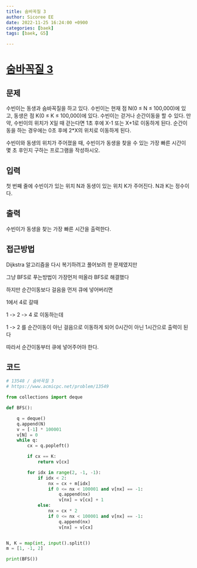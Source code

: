 ```yaml
---
title: 숨바꼭질 3
author: Sicoree EE
date: 2022-11-25 16:24:00 +0900
categories: [baek]
tags: [baek, G5]

---
```


# [숨바꼭질 3](https://www.acmicpc.net/problem/13549)

## 문제

수빈이는 동생과 숨바꼭질을 하고 있다. 수빈이는 현재 점 N(0 ≤ N ≤ 100,000)에 있고, 동생은 점 K(0 ≤ K ≤ 100,000)에 있다. 수빈이는 걷거나 순간이동을 할 수 있다. 만약, 수빈이의 위치가 X일 때 걷는다면 1초 후에 X-1 또는 X+1로 이동하게 된다. 순간이동을 하는 경우에는 0초 후에 2*X의 위치로 이동하게 된다.

수빈이와 동생의 위치가 주어졌을 때, 수빈이가 동생을 찾을 수 있는 가장 빠른 시간이 몇 초 후인지 구하는 프로그램을 작성하시오.

## 입력

첫 번째 줄에 수빈이가 있는 위치 N과 동생이 있는 위치 K가 주어진다. N과 K는 정수이다.

## 출력

수빈이가 동생을 찾는 가장 빠른 시간을 출력한다.

## 접근방법

Dijkstra 알고리즘을 다시 복기하려고 풀어보려 한 문제였지만

그냥 BFS로 푸는방법이 가장먼저 떠올라 BFS로 해결했다

하지만 순간이동보다 걸음을 먼저 큐에 넣어버리면

1에서 4로 갈때

1 -> 2 -> 4  로 이동하는데

1 -> 2 를 순간이동이 아닌 걸음으로 이동하게 되어 0시간이 아닌 1시간으로 출력이 된다

따라서 순간이동부터 큐에 넣어주어야 한다.

## 코드

```python
# 13548 / 숨바꼭질 3
# https://www.acmicpc.net/problem/13549

from collections import deque

def BFS():

    q = deque()
    q.append(N)
    v = [-1] * 100001
    v[N] = 0
    while q:
        cx = q.popleft()

        if cx == K:
            return v[cx]

        for idx in range(2, -1, -1):
            if idx < 2:
                nx = cx + m[idx]
                if 0 <= nx < 100001 and v[nx] == -1:
                    q.append(nx)
                    v[nx] = v[cx] + 1
            else:
                nx = cx * 2
                if 0 <= nx < 100001 and v[nx] == -1:
                    q.append(nx)
                    v[nx] = v[cx]


N, K = map(int, input().split())
m = [1, -1, 2]

print(BFS())
```
